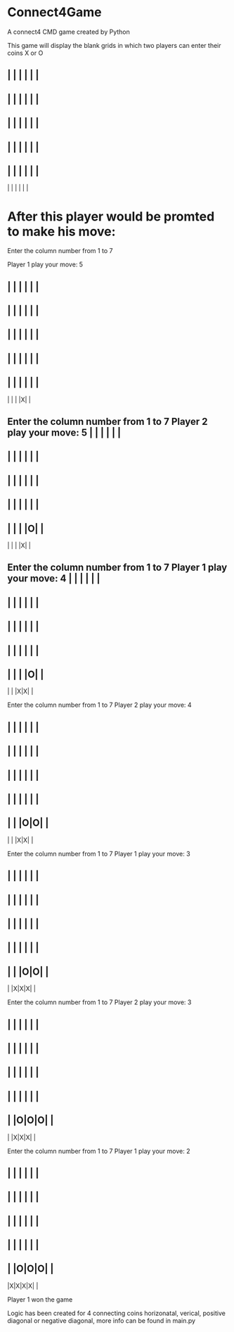 # Connect4Game
A connect4 CMD game created by Python

This game will display the blank grids in which two players can enter their coins X or O

 | | | | | | 
-------------
 | | | | | | 
-------------
 | | | | | | 
-------------
 | | | | | | 
-------------
 | | | | | | 
-------------
 | | | | | | 
 
 
 # After this player would be promted to make his move: 
 
 Enter the column number from 1 to 7
 
 Player 1 play your move: 5
 
 | | | | | | 
-------------
 | | | | | | 
-------------
 | | | | | | 
-------------
 | | | | | | 
-------------
 | | | | | | 
-------------
 | | | |X| | 
 
Enter the column number from 1 to 7
Player 2 play your move: 5
 | | | | | | 
-------------
 | | | | | | 
-------------
 | | | | | | 
-------------
 | | | | | | 
-------------
 | | | |O| | 
-------------
 | | | |X| | 
 
Enter the column number from 1 to 7
Player 1 play your move: 4
 | | | | | | 
-------------
 | | | | | | 
-------------
 | | | | | | 
-------------
 | | | | | | 
-------------
 | | | |O| | 
-------------
 | | |X|X| | 
 
Enter the column number from 1 to 7
Player 2 play your move: 4

 | | | | | | 
-------------
 | | | | | | 
-------------
 | | | | | | 
-------------
 | | | | | | 
-------------
 | | |O|O| | 
-------------
 | | |X|X| | 
 
Enter the column number from 1 to 7
Player 1 play your move: 3

 | | | | | | 
-------------
 | | | | | | 
-------------
 | | | | | | 
-------------
 | | | | | | 
-------------
 | | |O|O| | 
-------------
 | |X|X|X| | 
 
Enter the column number from 1 to 7
Player 2 play your move: 3

 | | | | | | 
-------------
 | | | | | | 
-------------
 | | | | | | 
-------------
 | | | | | | 
-------------
 | |O|O|O| | 
-------------
 | |X|X|X| | 
 
Enter the column number from 1 to 7
Player 1 play your move: 2

 | | | | | | 
-------------
 | | | | | | 
-------------
 | | | | | | 
-------------
 | | | | | | 
-------------
 | |O|O|O| | 
-------------
 |X|X|X|X| | 
 
Player 1 won the game

Logic has been created for 4 connecting coins horizonatal, verical, positive diagonal or negative diagonal, more info can be found in main.py
